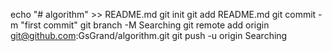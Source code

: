 echo "# algorithm" >> README.md
git init
git add README.md
git commit -m "first commit"
git branch -M Searching
git remote add origin git@github.com:GsGrand/algorithm.git
git push -u origin Searching